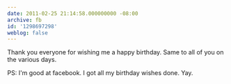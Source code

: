 ```yaml
---
date: 2011-02-25 21:14:58.000000000 -08:00
archive: fb
id: '1298697298'
weblog: false
---
```


Thank you everyone for wishing me a happy birthday. Same to all of you on the various days.

PS: I'm good at facebook. I got all my birthday wishes done. Yay.
